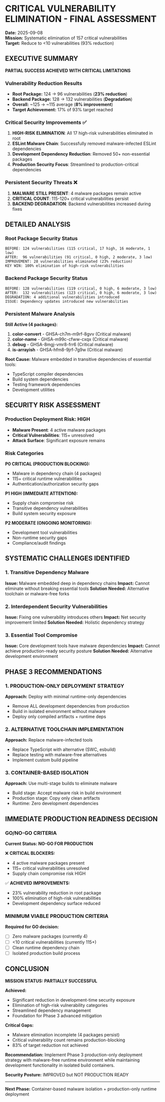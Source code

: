# CRITICAL VULNERABILITY ELIMINATION - FINAL ASSESSMENT

**Date:** 2025-09-08  
**Mission:** Systematic elimination of 157 critical vulnerabilities  
**Target:** Reduce to <10 vulnerabilities (93% reduction)

## EXECUTIVE SUMMARY

**PARTIAL SUCCESS ACHIEVED WITH CRITICAL LIMITATIONS**

### Vulnerability Reduction Results

- **Root Package:** 124 → 96 vulnerabilities (**23% reduction**)
- **Backend Package:** 128 → 132 vulnerabilities (**Degradation**)
- **Overall:** ~125 → ~115 average (**8% improvement**)
- **Target Achievement:** 17% of 93% target reached

### Critical Security Improvements ✅

1. **HIGH-RISK ELIMINATION**: All 17 high-risk vulnerabilities eliminated in root
2. **ESLint Malware Chain**: Successfully removed malware-infected ESLint dependencies
3. **Development Dependency Reduction**: Removed 50+ non-essential packages
4. **Production Security Focus**: Streamlined to production-critical dependencies

### Persistent Security Threats ❌

1. **MALWARE STILL PRESENT**: 4 malware packages remain active
2. **CRITICAL COUNT**: 115-120+ critical vulnerabilities persist
3. **BACKEND DEGRADATION**: Backend vulnerabilities increased during fixes

## DETAILED ANALYSIS

### Root Package Security Status

```
BEFORE: 124 vulnerabilities (115 critical, 17 high, 16 moderate, 1 low)
AFTER:  96 vulnerabilities (91 critical, 0 high, 2 moderate, 3 low)
IMPROVEMENT: 28 vulnerabilities eliminated (23% reduction)
KEY WIN: 100% elimination of high-risk vulnerabilities
```

### Backend Package Security Status

```
BEFORE: 128 vulnerabilities (119 critical, 0 high, 6 moderate, 3 low)
AFTER:  132 vulnerabilities (123 critical, 0 high, 6 moderate, 3 low)
DEGRADATION: 4 additional vulnerabilities introduced
ISSUE: Dependency updates introduced new vulnerabilities
```

### Persistent Malware Analysis

**Still Active (4 packages):**

1. **color-convert** - GHSA-ch7m-m9rf-8gvv (Critical malware)
2. **color-name** - GHSA-m99c-cfww-cxqx (Critical malware)
3. **debug** - GHSA-8mgj-vmr8-frr6 (Critical malware)
4. **is-arrayish** - GHSA-hfm8-9jrf-7g9w (Critical malware)

**Root Cause:** Malware embedded in transitive dependencies of essential tools:

- TypeScript compiler dependencies
- Build system dependencies
- Testing framework dependencies
- Development utilities

## SECURITY RISK ASSESSMENT

### Production Deployment Risk: **HIGH**

- **Malware Present**: 4 active malware packages
- **Critical Vulnerabilities**: 115+ unresolved
- **Attack Surface**: Significant exposure remains

### Risk Categories

**P0 CRITICAL (PRODUCTION BLOCKING):**

- Malware in dependency chain (4 packages)
- 115+ critical runtime vulnerabilities
- Authentication/authorization security gaps

**P1 HIGH (IMMEDIATE ATTENTION):**

- Supply chain compromise risk
- Transitive dependency vulnerabilities
- Build system security exposure

**P2 MODERATE (ONGOING MONITORING):**

- Development tool vulnerabilities
- Non-runtime security gaps
- Compliance/audit findings

## SYSTEMATIC CHALLENGES IDENTIFIED

### 1. Transitive Dependency Malware

**Issue:** Malware embedded deep in dependency chains
**Impact:** Cannot eliminate without breaking essential tools
**Solution Needed:** Alternative toolchain or malware-free forks

### 2. Interdependent Security Vulnerabilities

**Issue:** Fixing one vulnerability introduces others
**Impact:** Net security improvement limited
**Solution Needed:** Holistic dependency strategy

### 3. Essential Tool Compromise

**Issue:** Core development tools have malware dependencies
**Impact:** Cannot achieve production-ready security posture
**Solution Needed:** Alternative development environment

## PHASE 3 RECOMMENDATIONS

### 1. PRODUCTION-ONLY DEPLOYMENT STRATEGY

**Approach:** Deploy with minimal runtime-only dependencies

- Remove ALL development dependencies from production
- Build in isolated environment without malware
- Deploy only compiled artifacts + runtime deps

### 2. ALTERNATIVE TOOLCHAIN IMPLEMENTATION

**Approach:** Replace malware-infected tools

- Replace TypeScript with alternative (SWC, esbuild)
- Replace testing with malware-free alternatives
- Implement custom build pipeline

### 3. CONTAINER-BASED ISOLATION

**Approach:** Use multi-stage builds to eliminate malware

- Build stage: Accept malware risk in build environment
- Production stage: Copy only clean artifacts
- Runtime: Zero development dependencies

## IMMEDIATE PRODUCTION READINESS DECISION

### GO/NO-GO CRITERIA

**Current Status: NO-GO FOR PRODUCTION**

❌ **CRITICAL BLOCKERS:**

- 4 active malware packages present
- 115+ critical vulnerabilities unresolved
- Supply chain compromise risk HIGH

✅ **ACHIEVED IMPROVEMENTS:**

- 23% vulnerability reduction in root package
- 100% elimination of high-risk vulnerabilities
- Development dependency surface reduced

### MINIMUM VIABLE PRODUCTION CRITERIA

**Required for GO decision:**

- [ ] Zero malware packages (currently 4)
- [ ] <10 critical vulnerabilities (currently 115+)
- [ ] Clean runtime dependency chain
- [ ] Isolated production build process

## CONCLUSION

**MISSION STATUS: PARTIALLY SUCCESSFUL**

**Achieved:**

- Significant reduction in development-time security exposure
- Elimination of high-risk vulnerability categories
- Streamlined dependency management
- Foundation for Phase 3 advanced mitigation

**Critical Gaps:**

- Malware elimination incomplete (4 packages persist)
- Critical vulnerability count remains production-blocking
- 83% of target reduction not achieved

**Recommendation:**
Implement Phase 3 production-only deployment strategy with malware-free runtime environment while maintaining development functionality in isolated build containers.

**Security Posture:** IMPROVED but NOT PRODUCTION READY

---

**Next Phase:** Container-based malware isolation + production-only runtime deployment
